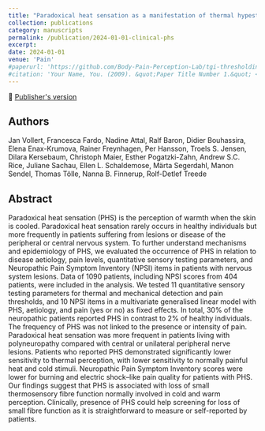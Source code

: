 ```yaml
---
title: "Paradoxical heat sensation as a manifestation of thermal hypesthesia: a study of 1090 patients with lesions of the somatosensory system"
collection: publications
category: manuscripts
permalink: /publication/2024-01-01-clinical-phs
excerpt:
date: 2024-01-01
venue: 'Pain'
#paperurl: 'https://github.com/Body-Pain-Perception-Lab/tgi-thresholding/tree/main/Manuscript/Deolindo_JPain_2025.pdf'
#citation: 'Your Name, You. (2009). &quot;Paper Title Number 1.&quot; <i>Journal 1</i>. 1(1).'
---
```


<!--more-->

📄 [Publisher's version](https://journals.lww.com/pain/fulltext/2024/01000/paradoxical_heat_sensation_as_a_manifestation_of.19.aspx) 

## Authors
Jan Vollert, Francesca Fardo, Nadine Attal, Ralf Baron, Didier Bouhassira, Elena Enax-Krumova, Rainer Freynhagen, Per Hansson, Troels S. Jensen, Dilara Kersebaum, Christoph Maier, Esther Pogatzki-Zahn, Andrew S.C. Rice, Juliane Sachau, Ellen L. Schaldemose, Märta Segerdahl, Manon Sendel, Thomas Tölle, Nanna B. Finnerup, Rolf-Detlef Treede

## Abstract

Paradoxical heat sensation (PHS) is the perception of warmth when the skin is cooled. Paradoxical heat sensation rarely occurs in healthy individuals but more frequently in patients suffering from lesions or disease of the peripheral or central nervous system. To further understand mechanisms and epidemiology of PHS, we evaluated the occurrence of PHS in relation to disease aetiology, pain levels, quantitative sensory testing parameters, and Neuropathic Pain Symptom Inventory (NPSI) items in patients with nervous system lesions. Data of 1090 patients, including NPSI scores from 404 patients, were included in the analysis. We tested 11 quantitative sensory testing parameters for thermal and mechanical detection and pain thresholds, and 10 NPSI items in a multivariate generalised linear model with PHS, aetiology, and pain (yes or no) as fixed effects. In total, 30% of the neuropathic patients reported PHS in contrast to 2% of healthy individuals. The frequency of PHS was not linked to the presence or intensity of pain. Paradoxical heat sensation was more frequent in patients living with polyneuropathy compared with central or unilateral peripheral nerve lesions. Patients who reported PHS demonstrated significantly lower sensitivity to thermal perception, with lower sensitivity to normally painful heat and cold stimuli. Neuropathic Pain Symptom Inventory scores were lower for burning and electric shock–like pain quality for patients with PHS. Our findings suggest that PHS is associated with loss of small thermosensory fibre function normally involved in cold and warm perception. Clinically, presence of PHS could help screening for loss of small fibre function as it is straightforward to measure or self-reported by patients.